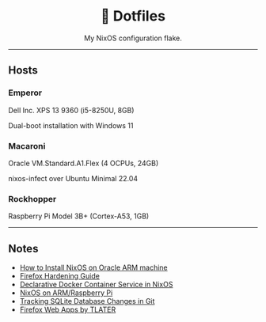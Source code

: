 <div align="center">
<h1>🐧 Dotfiles</h1>
My NixOS configuration flake.
</div>

---

## Hosts

### Emperor

Dell Inc. XPS 13 9360 (i5-8250U, 8GB)

Dual-boot installation with Windows 11

### Macaroni

Oracle VM.Standard.A1.Flex (4 OCPUs, 24GB)

nixos-infect over Ubuntu Minimal 22.04

### Rockhopper

Raspberry Pi Model 3B+ (Cortex-A53, 1GB)

---

## Notes

- [How to Install NixOS on Oracle ARM machine](https://blog.digitalimmigrants.org/deploy-nixos-on-oracle-arm-machines/)
- [Firefox Hardening Guide](https://brainfucksec.github.io/firefox-hardening-guide)
- [Declarative Docker Container Service in NixOS](https://www.breakds.org/post/declarative-docker-in-nixos/)
- [NixOS on ARM/Raspberry Pi](https://nixos.wiki/wiki/NixOS_on_ARM/Raspberry_Pi)
- [Tracking SQLite Database Changes in Git](https://garrit.xyz/posts/2023-11-01-tracking-sqlite-database-changes-in-git)
- [Firefox Web Apps by TLATER](https://github.com/TLATER/dotfiles/blob/master/home-modules/firefox-webapp.nix)
